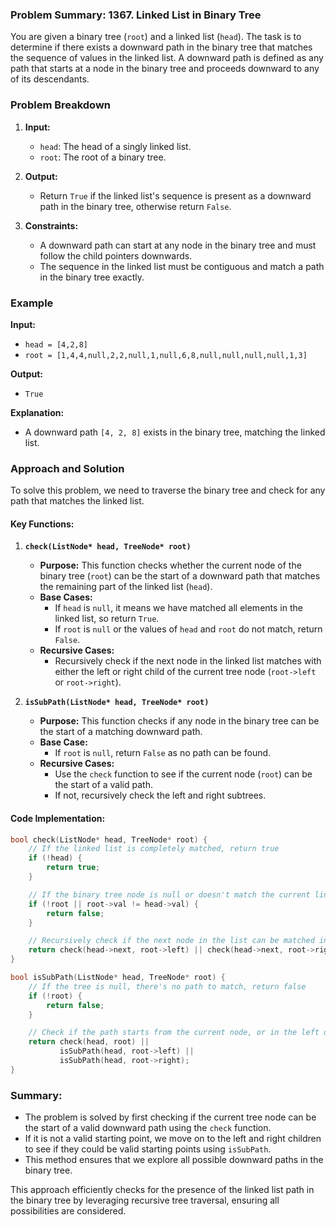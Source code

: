 ### Problem Summary: 1367. Linked List in Binary Tree

You are given a binary tree (`root`) and a linked list (`head`). The task is to determine if there exists a downward path in the binary tree that matches the sequence of values in the linked list. A downward path is defined as any path that starts at a node in the binary tree and proceeds downward to any of its descendants.

### Problem Breakdown

1. **Input:**
   - `head`: The head of a singly linked list.
   - `root`: The root of a binary tree.

2. **Output:**
   - Return `True` if the linked list's sequence is present as a downward path in the binary tree, otherwise return `False`.

3. **Constraints:**
   - A downward path can start at any node in the binary tree and must follow the child pointers downwards.
   - The sequence in the linked list must be contiguous and match a path in the binary tree exactly.

### Example

**Input:**

- `head = [4,2,8]`
- `root = [1,4,4,null,2,2,null,1,null,6,8,null,null,null,null,1,3]`

**Output:**

- `True`

**Explanation:**

- A downward path `[4, 2, 8]` exists in the binary tree, matching the linked list.

### Approach and Solution

To solve this problem, we need to traverse the binary tree and check for any path that matches the linked list.

#### Key Functions:

1. **`check(ListNode* head, TreeNode* root)`**
   - **Purpose:** This function checks whether the current node of the binary tree (`root`) can be the start of a downward path that matches the remaining part of the linked list (`head`).
   - **Base Cases:**
     - If `head` is `null`, it means we have matched all elements in the linked list, so return `True`.
     - If `root` is `null` or the values of `head` and `root` do not match, return `False`.
   - **Recursive Cases:**
     - Recursively check if the next node in the linked list matches with either the left or right child of the current tree node (`root->left` or `root->right`).

2. **`isSubPath(ListNode* head, TreeNode* root)`**
   - **Purpose:** This function checks if any node in the binary tree can be the start of a matching downward path.
   - **Base Case:**
     - If `root` is `null`, return `False` as no path can be found.
   - **Recursive Cases:**
     - Use the `check` function to see if the current node (`root`) can be the start of a valid path.
     - If not, recursively check the left and right subtrees.

#### Code Implementation:

```cpp
bool check(ListNode* head, TreeNode* root) {
    // If the linked list is completely matched, return true
    if (!head) {
        return true;
    }

    // If the binary tree node is null or doesn't match the current linked list node, return false
    if (!root || root->val != head->val) {
        return false;
    }

    // Recursively check if the next node in the list can be matched in the left or right subtree
    return check(head->next, root->left) || check(head->next, root->right);
}

bool isSubPath(ListNode* head, TreeNode* root) {
    // If the tree is null, there's no path to match, return false
    if (!root) {
        return false;
    }

    // Check if the path starts from the current node, or in the left or right subtree
    return check(head, root) || 
           isSubPath(head, root->left) || 
           isSubPath(head, root->right);
}
```

### Summary:

- The problem is solved by first checking if the current tree node can be the start of a valid downward path using the `check` function.
- If it is not a valid starting point, we move on to the left and right children to see if they could be valid starting points using `isSubPath`.
- This method ensures that we explore all possible downward paths in the binary tree.

This approach efficiently checks for the presence of the linked list path in the binary tree by leveraging recursive tree traversal, ensuring all possibilities are considered.
